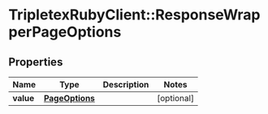 # TripletexRubyClient::ResponseWrapperPageOptions

## Properties
Name | Type | Description | Notes
------------ | ------------- | ------------- | -------------
**value** | [**PageOptions**](PageOptions.md) |  | [optional] 


